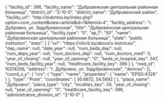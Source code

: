 {
    "facility_id": 396,
    "facility_name": "Дубровенская центральная районная больница",
    "district_id": "2-10-0",
    "district_name": "Дубровенский район",
    "facility_url": "http:\/\/dubrtmo.by\/index.php?option=com_content&view=article&id=1&Itemid=4",
    "facility_address": "г. Дубровно, ул. Задубровенская",
    "title": "Дубровенская центральная районная больница",
    "facility_type": "0",
    "ap_1": "50",
    "name": "Дубровенская центральная районная больница",
    "state": "public institution",
    "stats": [
        {
            "url": "https:\/\/vilcrb.by\/about\/o-bolnicze\/",
            "dep_name": null,
            "date_year": null,
            "num_beds_dep": null,
            "num_deps_year": null,
            "num_doctors_dep": null,
            "num_doctors_med": 0,
            "year_of_closing": null,
            "year_of_opening": "0",
            "beds_in_hospital_key": 347,
            "num_beds_facility_year": null,
            "healthcare_facility_key": 396
        }
    ],
    "med_id": 10214256,
    "address": "г. Дубровно, ул. Задубровенская",
    "devices": [],
    "coord_x_y": {
        "crs": {
            "type": "name",
            "properties": {
                "name": "EPSG:4326"
            }
        },
        "type": "Point",
        "coordinates": [
            30.6672,
            54.5692
        ]
    },
    "place_name": "Дубровно",
    "place_type": "city",
    "localties_key": 34,
    "year_of_closing": null,
    "year_of_opening": "0",
    "healthcare_facility_key": 396,
    "administrative_division_id": "2-10-0"
}